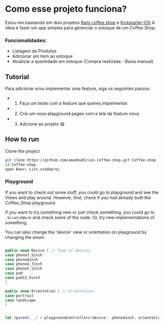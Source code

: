 #  Como esse projeto funciona?
Estou me baseando em dois projetos [Rails coffee shop](https://github.com/marinalimeira/rails-coffee-shop) e [Kickstarter iOS](https://github.com/kickstarter/ios-oss)
A ideia é fazer um app simples para gerenciar o estoque de um Coffee Shop.

### Funcionalidades:
- Listagem de Produtos
- Adicionar um item ao estoque
- Atualizar a quantidade em estoque (Compra realizada - Baixa manual)


## Tutorial
Para adicionar e/ou implementar uma feature, siga os seguintes passos:
- 1. Faça um teste com a feature que queres implementar.
- 2. Crie um novo playground pages com a tela da feature nova.
- 3. Adicione ao projeto :smile:

## How to run
Clone the project

```bash
git clone https://github.com/amadeu01/ios-coffee-shop.git Coffee-shop
cd Coffee-shop
open Beer\ List.xcodeproj
```

### Playground

If you want to check out some stuff, you could go to playground and see the Views and play around. However, first, check if you had already built the Coffee_Shop.playground.

If you want to try something new or just check something, you could go to `_ScratchWork` and check some of the code. Or, try new implementations of something.

You can also change the 'device' view or orientation on playground by changing the enum.

```swift

public enum Device { // Type of devices
case phone3_5inch
case phone4inch
case phone4_7inch
case phone5_5inch
case pad
case pad12_9inch
}

public enum Orientation { // Orientations
case portrait
case landscape
}

```

```swift

let (parent, _) = playgroundControllers(device: .phone4inch, orientation: .portrait, child: navigationController)

```
